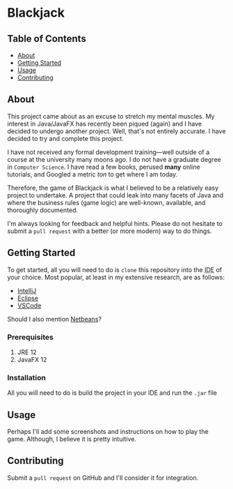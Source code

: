 # Blackjack

## Table of Contents
+ [About](#About)
+ [Getting Started](#Getting-Started)
+ [Usage](#Usage)
+ [Contributing](../CONTRIBUTING.md)

## About

This project came about as an excuse to stretch my mental muscles. My interest in Java/JavaFX has recently been piqued (again) and I have decided to undergo another project. Well, that's not entirely accurate. I have decided to try and complete this project.

I have not received any formal development training&mdash;well outside of a course at the university many moons ago. I do not have a graduate degree in `Computer Science`. I have read a few books, perused **many** online tutorials, and Googled a metric *ton* to get where I am today.

Therefore, the game of Blackjack is what I believed to be a relatively easy project to undertake. A project that could leak into many facets of Java and where the business rules (game logic) are well-known, available, and thoroughly documented.

I'm always looking for feedback and helpful hints. Please do not hesitate to submit a `pull request` with a better (or more modern) way to do things.

## Getting Started

To get started, all you will need to do is `clone` this repository into the <abbr title="Integrated Develpoment Environment">IDE</abbr> of your choice. Most popular, at least in my extensive research, are as follows:

* [IntelliJ](https://www.jetbrains.com/idea/)
* [Eclipse](https://www.eclipse.org/downloads/)
* [VSCode](https://code.visualstudio.com/)

Should I also mention [Netbeans](https://netbeans.apache.org/download/index.html)?

### Prerequisites

1. JRE 12
2. JavaFX 12

### Installation

All you will need to do is build the project in your IDE and run the `.jar` file

## Usage

Perhaps I'll add some screenshots and instructions on how to play the game. Although, I believe it is pretty intuitive.

## Contributing

Submit a `pull request` on GitHub and I'll consider it for integration.